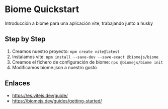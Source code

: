 # Biome Quickstart

Introducción a biome para una aplicación vite, trabajando junto a husky

## Step by Step

1. Creamos nuestro proyecto: `npm create vite@latest`
2. Instalamos vite: `npm install --save-dev --save-exact @biomejs/biome`
3. Creamos el fichero de configuración de biome: `npx @biomejs/biome init`
4. Modificamos biome.json a nuestro gusto

## Enlaces
- https://es.vitejs.dev/guide/
- https://biomejs.dev/guides/getting-started/